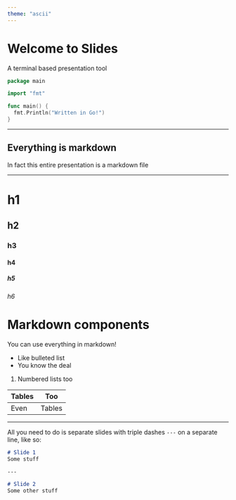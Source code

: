 ```yaml
---
theme: "ascii"
---
```


# Welcome to Slides
A terminal based presentation tool

```go
package main

import "fmt"

func main() {
  fmt.Println("Written in Go!")
}
```

---

## Everything is markdown
In fact this entire presentation is a markdown file

---

# h1
## h2
### h3
#### h4
##### h5
###### h6

# Markdown components
You can use everything in markdown!
* Like bulleted list
* You know the deal

1. Numbered lists too

| Tables | Too    |
| ------ | ------ |
| Even   | Tables |

---

All you need to do is separate slides with triple dashes `---` on a separate line,
like so:

```markdown
# Slide 1
Some stuff

--- 

# Slide 2
Some other stuff
```
